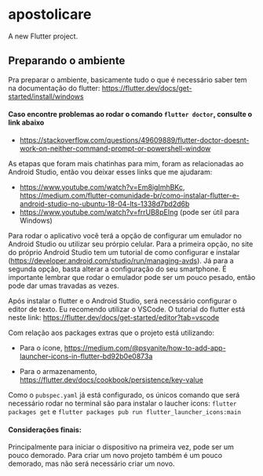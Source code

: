 # apostolicare

A new Flutter project.

## Preparando o ambiente

Pra preparar o ambiente, basicamente tudo o que é necessário saber tem na documentação do flutter: https://flutter.dev/docs/get-started/install/windows

#### Caso encontre problemas ao rodar o comando `flutter doctor`, consulte o link abaixo
* https://stackoverflow.com/questions/49609889/flutter-doctor-doesnt-work-on-neither-command-prompt-or-powershell-window

As etapas que foram mais chatinhas para mim, foram as relacionadas ao Android Studio, então vou deixar esses links que me ajudaram: 
* https://www.youtube.com/watch?v=Em8igImhBKc, https://medium.com/flutter-comunidade-br/como-instalar-flutter-e-android-studio-no-ubuntu-18-04-lts-1338d7bd2d6b
* https://www.youtube.com/watch?v=frrUB8pEIng (pode ser útil para Windows)

Para rodar o aplicativo você terá a opção de configurar um emulador no Android Studio ou utilizar seu prórpio celular. Para a primeira opção, no site do próprio Android Studio tem um tutorial de como configurar e instalar (https://developer.android.com/studio/run/managing-avds). Já para a segunda opção, basta alterar a configuração do seu smartphone. É importante lembrar que rodar o emulador pode ser um pouco pesado, então pode dar umas travadas as vezes.

Após instalar o flutter e o Android Studio, será necessário configurar o editor de texto. Eu recomendo utilizar o VSCode. O tutorial do flutter está neste link: https://flutter.dev/docs/get-started/editor?tab=vscode

Com relação aos packages extras que o projeto está utilizando:
  
  * Para o ícone, https://medium.com/@psyanite/how-to-add-app-launcher-icons-in-flutter-bd92b0e0873a
  
  * Para o armazenamento, https://flutter.dev/docs/cookbook/persistence/key-value
  
  Como o `pubspec.yaml` já está configurado, os únicos comando que será necessário rodar no terminal são para instalar o laucher icons: `flutter packages get` e `flutter packages pub run flutter_launcher_icons:main`
  
  
#### Considerações finais:
  Principalmente para iniciar o dispositivo na primeira vez, pode ser um pouco demorado.
  Para criar um novo projeto também é um pouco demorado, mas não será necessário criar um novo.
